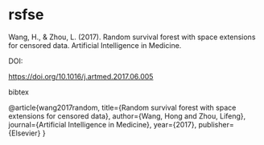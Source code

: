# rsfse
Wang, H., & Zhou, L. (2017). Random survival forest with space extensions for censored data. Artificial Intelligence in Medicine.

DOI:

https://doi.org/10.1016/j.artmed.2017.06.005

bibtex

@article{wang2017random,
  title={Random survival forest with space extensions for censored data},
  author={Wang, Hong and Zhou, Lifeng},
  journal={Artificial Intelligence in Medicine},
  year={2017},
  publisher={Elsevier}
}
